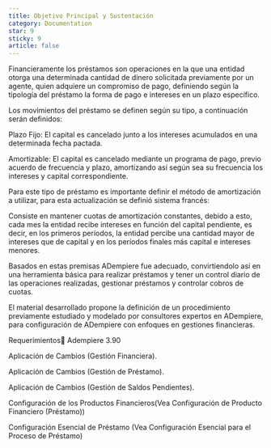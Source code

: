 ```yaml
---
title: Objetivo Principal y Sustentación
category: Documentation
star: 9
sticky: 9
article: false
---
```


Financieramente los préstamos son operaciones en la que una entidad otorga una determinada cantidad de dinero solicitada previamente por un agente, quien adquiere un compromiso de pago, definiendo según la tipología del préstamo la forma de pago e intereses en un plazo específico.

Los movimientos del préstamo se definen según su tipo, a continuación serán definidos:

Plazo Fijo: El capital es cancelado junto a los intereses acumulados en una determinada fecha pactada.

Amortizable: El capital es cancelado mediante un programa de pago, previo acuerdo de frecuencia y plazo, amortizando así según sea su frecuencia los intereses y capital correspondiente.

Para este tipo de préstamo es importante definir el método de amortización a utilizar, para esta actualización se definió sistema francés:

Consiste en mantener cuotas de amortización constantes, debido a esto, cada mes la entidad recibe intereses en función del capital pendiente, es decir, en los primeros períodos, la entidad percibe una cantidad mayor de intereses que de capital y en los períodos finales más capital e intereses menores.

Basados en estas premisas ADempiere fue adecuado, convirtiendolo así en una herramienta básica para realizar préstamos y tener un control diario de las operaciones realizadas, gestionar préstamos y controlar cobros de cuotas.

El material desarrollado propone la definición de un procedimiento previamente estudiado y modelado por consultores expertos en ADempiere, para configuración de ADempiere con enfoques en gestiones financieras.

Requerimientos
Adempiere 3.90

Aplicación de Cambios (Gestión Financiera).

Aplicación de Cambios (Gestión de Préstamo).

Aplicación de Cambios (Gestión de Saldos Pendientes).

Configuración de los Productos Financieros(Vea Configuración de Producto Financiero (Préstamo))

Configuración Esencial de Préstamo (Vea Configuración Esencial para el Proceso de Préstamo)